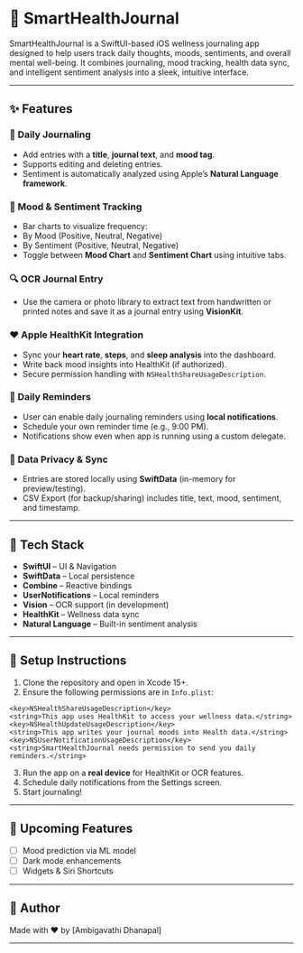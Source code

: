
# 📓 SmartHealthJournal

SmartHealthJournal is a SwiftUI-based iOS wellness journaling app designed to help users track daily thoughts, moods, sentiments, and overall mental well-being. It combines journaling, mood tracking, health data sync, and intelligent sentiment analysis into a sleek, intuitive interface.

---

## ✨ Features

### 📝 Daily Journaling
- Add entries with a **title**, **journal text**, and **mood tag**.
- Supports editing and deleting entries.
- Sentiment is automatically analyzed using Apple’s **Natural Language framework**.

### 🌈 Mood & Sentiment Tracking
- Bar charts to visualize frequency:
- By Mood (Positive, Neutral, Negative)
- By Sentiment (Positive, Neutral, Negative)
- Toggle between **Mood Chart** and **Sentiment Chart** using intuitive tabs.

### 🔍 OCR Journal Entry 
- Use the camera or photo library to extract text from handwritten or printed notes and save it as a journal entry using **VisionKit**.

### ❤️ Apple HealthKit Integration
- Sync your **heart rate**, **steps**, and **sleep analysis** into the dashboard.
- Write back mood insights into HealthKit (if authorized).
- Secure permission handling with `NSHealthShareUsageDescription`.

### 🔔 Daily Reminders
- User can enable daily journaling reminders using **local notifications**.
- Schedule your own reminder time (e.g., 9:00 PM).
- Notifications show even when app is running using a custom delegate.

### 🔐 Data Privacy & Sync
- Entries are stored locally using **SwiftData** (in-memory for preview/testing).
- CSV Export (for backup/sharing) includes title, text, mood, sentiment, and timestamp.

---

## 🧱 Tech Stack

- **SwiftUI** – UI & Navigation
- **SwiftData** – Local persistence
- **Combine** – Reactive bindings
- **UserNotifications** – Local reminders
- **Vision** – OCR support (in development)
- **HealthKit** – Wellness data sync
- **Natural Language** – Built-in sentiment analysis

---

## 🚀 Setup Instructions

1. Clone the repository and open in Xcode 15+.
2. Ensure the following permissions are in `Info.plist`:
```
<key>NSHealthShareUsageDescription</key>
<string>This app uses HealthKit to access your wellness data.</string>
<key>NSHealthUpdateUsageDescription</key>
<string>This app writes your journal moods into Health data.</string>
<key>NSUserNotificationUsageDescription</key>
<string>SmartHealthJournal needs permission to send you daily reminders.</string>
```
3. Run the app on a **real device** for HealthKit or OCR features.
4. Schedule daily notifications from the Settings screen.
5. Start journaling!

---

## 📌 Upcoming Features

- [ ] Mood prediction via ML model
- [ ] Dark mode enhancements
- [ ] Widgets & Siri Shortcuts

---

## 🙌 Author

Made with ❤️ by [Ambigavathi Dhanapal]

---
            
